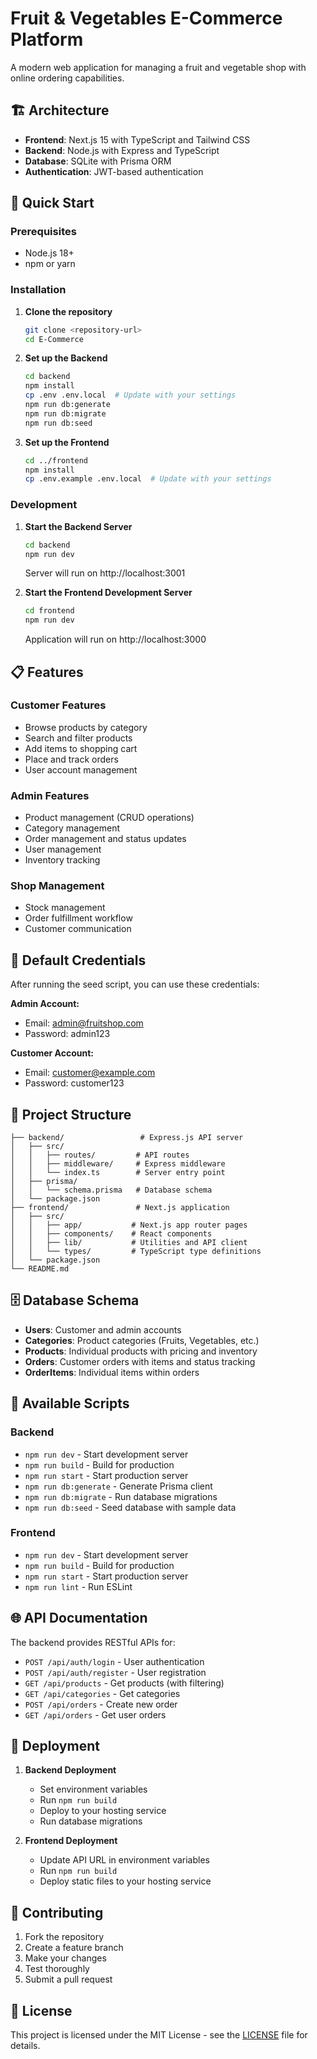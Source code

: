 # Fruit & Vegetables E-Commerce Platform

A modern web application for managing a fruit and vegetable shop with online ordering capabilities.

## 🏗️ Architecture

- **Frontend**: Next.js 15 with TypeScript and Tailwind CSS
- **Backend**: Node.js with Express and TypeScript
- **Database**: SQLite with Prisma ORM
- **Authentication**: JWT-based authentication

## 🚀 Quick Start

### Prerequisites

- Node.js 18+ 
- npm or yarn

### Installation

1. **Clone the repository**
   ```bash
   git clone <repository-url>
   cd E-Commerce
   ```

2. **Set up the Backend**
   ```bash
   cd backend
   npm install
   cp .env .env.local  # Update with your settings
   npm run db:generate
   npm run db:migrate
   npm run db:seed
   ```

3. **Set up the Frontend**
   ```bash
   cd ../frontend
   npm install
   cp .env.example .env.local  # Update with your settings
   ```

### Development

1. **Start the Backend Server**
   ```bash
   cd backend
   npm run dev
   ```
   Server will run on http://localhost:3001

2. **Start the Frontend Development Server**
   ```bash
   cd frontend
   npm run dev
   ```
   Application will run on http://localhost:3000

## 📋 Features

### Customer Features
- Browse products by category
- Search and filter products
- Add items to shopping cart
- Place and track orders
- User account management

### Admin Features
- Product management (CRUD operations)
- Category management
- Order management and status updates
- User management
- Inventory tracking

### Shop Management
- Stock management
- Order fulfillment workflow
- Customer communication

## 🔐 Default Credentials

After running the seed script, you can use these credentials:

**Admin Account:**
- Email: admin@fruitshop.com
- Password: admin123

**Customer Account:**
- Email: customer@example.com
- Password: customer123

## 📁 Project Structure

```
├── backend/                 # Express.js API server
│   ├── src/
│   │   ├── routes/         # API routes
│   │   ├── middleware/     # Express middleware
│   │   └── index.ts        # Server entry point
│   ├── prisma/
│   │   └── schema.prisma   # Database schema
│   └── package.json
├── frontend/               # Next.js application
│   ├── src/
│   │   ├── app/           # Next.js app router pages
│   │   ├── components/    # React components
│   │   ├── lib/           # Utilities and API client
│   │   └── types/         # TypeScript type definitions
│   └── package.json
└── README.md
```

## 🗄️ Database Schema

- **Users**: Customer and admin accounts
- **Categories**: Product categories (Fruits, Vegetables, etc.)
- **Products**: Individual products with pricing and inventory
- **Orders**: Customer orders with items and status tracking
- **OrderItems**: Individual items within orders

## 🔧 Available Scripts

### Backend
- `npm run dev` - Start development server
- `npm run build` - Build for production
- `npm run start` - Start production server
- `npm run db:generate` - Generate Prisma client
- `npm run db:migrate` - Run database migrations
- `npm run db:seed` - Seed database with sample data

### Frontend
- `npm run dev` - Start development server
- `npm run build` - Build for production
- `npm run start` - Start production server
- `npm run lint` - Run ESLint

## 🌐 API Documentation

The backend provides RESTful APIs for:

- `POST /api/auth/login` - User authentication
- `POST /api/auth/register` - User registration
- `GET /api/products` - Get products (with filtering)
- `GET /api/categories` - Get categories
- `POST /api/orders` - Create new order
- `GET /api/orders` - Get user orders

## 🚢 Deployment

1. **Backend Deployment**
   - Set environment variables
   - Run `npm run build`
   - Deploy to your hosting service
   - Run database migrations

2. **Frontend Deployment**
   - Update API URL in environment variables
   - Run `npm run build`
   - Deploy static files to your hosting service

## 🤝 Contributing

1. Fork the repository
2. Create a feature branch
3. Make your changes
4. Test thoroughly
5. Submit a pull request

## 📄 License

This project is licensed under the MIT License - see the [LICENSE](LICENSE) file for details.